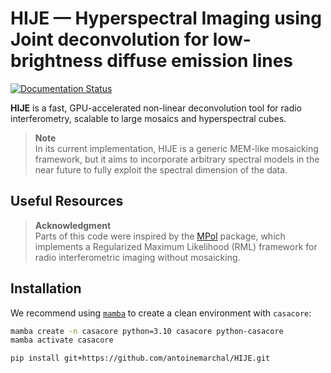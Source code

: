 # HIJE — Hyperspectral Imaging using Joint deconvolution for low-brightness diffuse emission lines

[![Documentation Status](https://readthedocs.org/projects/hije/badge/?version=latest)](https://hije.readthedocs.io/en/latest/)

**HIJE** is a fast, GPU-accelerated non-linear deconvolution tool for radio interferometry, scalable to large mosaics and hyperspectral cubes.

> **Note**  
> In its current implementation, HIJE is a generic MEM-like mosaicking framework, but it aims to incorporate arbitrary spectral models in the near future to fully exploit the spectral dimension of the data.

## Useful Resources

[Documentation]: https://hije.readthedocs.io/en/latest/

> **Acknowledgment**  
> Parts of this code were inspired by the [MPol](https://github.com/MPoL-dev/MPoL) package, which implements a Regularized Maximum Likelihood (RML) framework for radio interferometric imaging without mosaicking.

## Installation

We recommend using [`mamba`](https://mamba.readthedocs.io) to create a clean environment with `casacore`:

```bash
mamba create -n casacore python=3.10 casacore python-casacore
mamba activate casacore
```
```bash
pip install git+https://github.com/antoinemarchal/HIJE.git
```
